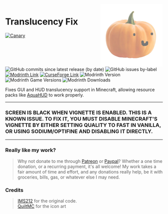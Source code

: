 <img width="200" src="common/src/main/resources/assets/translucencyfix/icon.png" alt="icon" align="right">
<div align="left">
<h1>Translucency Fix</h1>
</div>

[![Canary](https://github.com/ruvaldak/translucencyfix/actions/workflows/gradle.yml/badge.svg)](https://github.com/ruvaldak/translucencyfix/actions/workflows/gradle.yml) ![GitHub commits since latest release (by date)](https://img.shields.io/github/commits-since/ruvaldak/translucencyfix/latest/master) ![GitHub issues by-label](https://img.shields.io/github/issues/ruvaldak/translucencyfix/help%20wanted) <br/>
[![Modrinth Link](https://img.shields.io/badge/-Modrinth-brightgreen)](https://modrinth.com/mod/translucencyfix) [![CurseForge Link](https://img.shields.io/badge/-CurseForge-orange)](https://legacy.curseforge.com/minecraft/mc-mods/translucencyfix) ![Modrinth Version](https://img.shields.io/modrinth/v/xp45cyDI) ![Modrinth Game Versions](https://img.shields.io/modrinth/game-versions/xp45cyDI) ![Modrinth Downloads](https://img.shields.io/modrinth/dt/xp45cyDI)

Fixes GUI and HUD translucency support in Minecraft, allowing resource packs like <a href="https://modrinth.com/resourcepack/aquahud">AquaHUD</a> to work properly.



---

### SCREEN IS BLACK WHEN VIGNETTE IS ENABLED. THIS IS A KNOWN ISSUE. TO FIX IT, YOU MUST DISABLE MINECRAFT'S VIGNETTE BY EITHER SETTING QUALITY TO FAST IN VANILLA, OR USING SODIUM/OPTIFINE AND DISABLING IT DIRECTLY.

---
### Really like my work?
>Why not donate to me through [Patreon](https://www.patreon.com/ruvaldak) or [Paypal](https://www.paypal.com/donate/?business=UG8YD9M47D8ZN&no_recurring=0&item_name=Thank+you+so+much+for+your+interest+in+supporting+to+me%21+Every+cent+encourages+me+to+work+harder+on+my+projects.&currency_code=USD)? Whether a one time donation, or a recurring payment, it's all welcome! My work takes a fair amount of time and effort, and any donations really help, be it with groceries, bills, gas, or whatever else I may need.


### Credits
> [IMS212](https://github.com/IMS212) for the original code. <br/>
> [QuiltMC](https://github.com/QuiltMC/art/blob/master/stickers/skeuomapple.png) for the icon art
